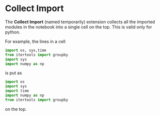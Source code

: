 Collect Import
===============

The **Collect Import** (named temporarily) extension collects all the imported modules in the notebook into a single cell on the top. This is valid only for python.


For example, the lines in a cell
```python
import os, sys,time
from itertools import groupby
import sys
import numpy as np
```
is put as
```python
import os
import sys
import time
import numpy as np
from itertools import groupby
```
on the top.

